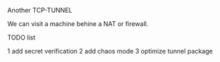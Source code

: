 Another TCP-TUNNEL

We can visit a machine behine a NAT or firewall.

TODO list

1 add secret verification
2 add chaos mode
3 optimize tunnel package
